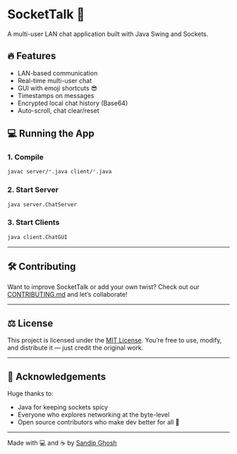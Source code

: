 # SocketTalk 🔌

A multi-user LAN chat application built with Java Swing and Sockets.

## 🔥 Features
- LAN-based communication
- Real-time multi-user chat
- GUI with emoji shortcuts 😎
- Timestamps on messages
- Encrypted local chat history (Base64)
- Auto-scroll, chat clear/reset

## 💻 Running the App

### 1. Compile
```bash
javac server/*.java client/*.java
```

### 2. Start Server
```bash
java server.ChatServer
```

### 3. Start Clients
```bash
java client.ChatGUI
```

---

## 🛠 Contributing

Want to improve SocketTalk or add your own twist? Check out our [CONTRIBUTING.md](./CONTRIBUTING.md) and let’s collaborate!

---

## ⚖️ License

This project is licensed under the [MIT License](./LICENSE). You’re free to use, modify, and distribute it — just credit the original work.

---

## 🙌 Acknowledgements

Huge thanks to:
- Java for keeping sockets spicy
- Everyone who explores networking at the byte-level
- Open source contributors who make dev better for all 🚀

---

Made with 💻 and ☕ by [Sandip Ghosh](https://github.com/QuantumCoderrr)
